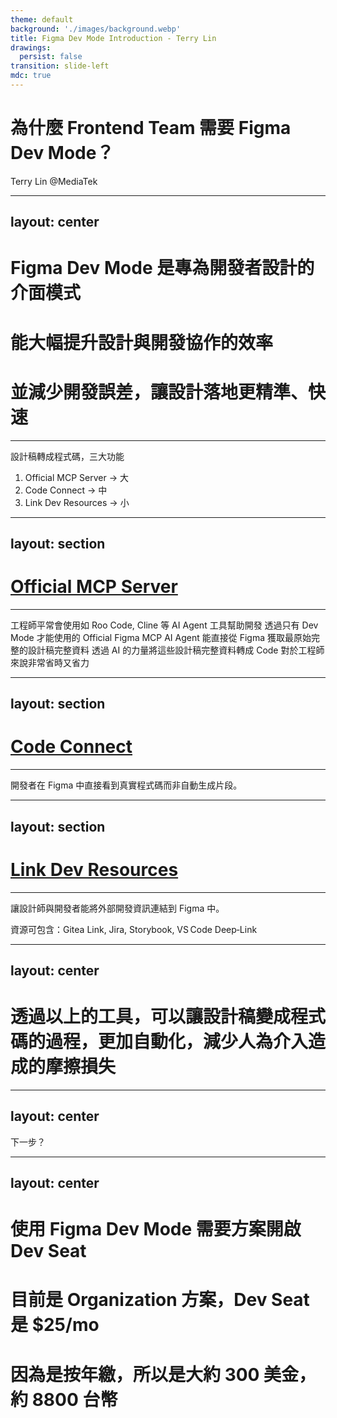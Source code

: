 ```yaml
---
theme: default
background: './images/background.webp'
title: Figma Dev Mode Introduction - Terry Lin
drawings:
  persist: false
transition: slide-left
mdc: true
---
```


# 為什麼 Frontend Team 需要 Figma Dev Mode？
Terry Lin @MediaTek

---
layout: center
---

# Figma Dev Mode 是專為開發者設計的介面模式
# 能大幅提升設計與開發協作的效率
# 並減少開發誤差，讓設計落地更精準、快速

---

設計稿轉成程式碼，三大功能
1. Official MCP Server -> 大
2. Code Connect -> 中
3. Link Dev Resources -> 小

---
layout: section
---

# [Official MCP Server](https://help.figma.com/hc/en-us/articles/32132100833559-Guide-to-the-Dev-Mode-MCP-Server)

---

工程師平常會使用如 Roo Code, Cline 等 AI Agent 工具幫助開發
透過只有 Dev Mode 才能使用的 Official Figma MCP
AI Agent 能直接從 Figma 獲取最原始完整的設計稿完整資料
透過 AI 的力量將這些設計稿完整資料轉成 Code
對於工程師來說非常省時又省力

---
layout: section
---

# [Code Connect](https://help.figma.com/hc/en-us/articles/23920389749655-Code-Connect)

---

開發者在 Figma 中直接看到真實程式碼而非自動生成片段。

---
layout: section
---

# [Link Dev Resources](https://help.figma.com/hc/en-us/articles/15023231995927-Link-Dev-resources-to-layers-in-Dev-Mode)

---

讓設計師與開發者能將外部開發資訊連結到 Figma 中。

資源可包含：Gitea Link, Jira, Storybook, VS Code Deep‑Link

---
layout: center
---

# 透過以上的工具，可以讓設計稿變成程式碼的過程，更加自動化，減少人為介入造成的摩擦損失

---
layout: center
---

下一步？

---
layout: center
---

# 使用 Figma Dev Mode 需要方案開啟 Dev Seat
# 目前是 Organization 方案，Dev Seat 是 $25/mo
# 因為是按年繳，所以是大約 300 美金，約 8800 台幣